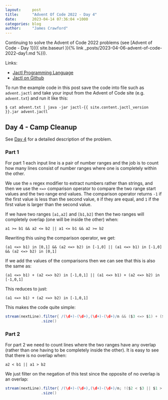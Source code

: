 ```yaml
---
layout:     post
title:      "Advent Of Code 2022 - Day 4"
date:       2023-04-14 07:36:04 +1000
categories: blog
author:     "James Crawford"
---
```


Continuing to solve the Advent of Code 2022 problems
(see [Advent of Code - Day 1]({{ site.baseurl }}{% link _posts/2023-04-06-advent-of-code-2022-day1.md %})).

Links:
* [Jactl Programming Language](https://jactl.io)
* [Jactl on Github](https://github.com/jaccomoc/jactl)

To run the example code in this post save the code into file such as `advent.jactl` and take your input from the
Advent of Code site (e.g. `advent.txt`) and run it like this:
```shell
$ cat advent.txt | java -jar jactl-{{ site.content.jactl_version }}.jar advent.jactl 
```

## Day 4 - Camp Cleanup

See [Day 4](https://adventofcode.com/2022/day/4) for a detailed description of the problem.

### Part 1

For part 1 each input line is a pair of number ranges and the job is to count how many lines consist of
number ranges where one is completely within the other.

We use the `n` regex modifier to extract numbers rather than strings, and then we use the `<=>` comparison
operator to compare the two range start values and the two range end values.
The comparison operator returns `-1` if the first value is less than the second value, `0` if they are equal,
and `1` if the first value is larger than the second value.

If we have two ranges `[a1,a2]` and `[b1,b2]` then the two ranges will completely overlap (one will be inside the other)
when:
```
a1 >= b1 && a2 <= b2 || a1 <= b1 && a2 >= b2
```
Rewriting this using the comparison operator, we get:
```
(a1 <=> b1) in [0,1] && (a2 <=> b2) in [-1,0] || (a1 <=> b1) in [-1,0] && (a2 <=> b2) in [0,1]
```
If we add the values of the comparisons then we can see that this is also the same as:
```
(a1 <=> b1) + (a2 <=> b2) in [-1,0,1] || (a1 <=> b1) + (a2 <=> b2) in [-1,0,1]
```
This reduces to just:
```
(a1 <=> b1) + (a2 <=> b2) in [-1,0,1]
```

This makes the code quite simple:

```groovy
stream(nextLine).filter{ /(\d+)-(\d+),(\d+)-(\d+)/n && ($3 <=> $1) + ($4 <=> $2) in [-1,0,1] }
                .size()
```

### Part 2

For part 2 we need to count lines where the two ranges have any overlap (rather than one having to be completely
inside the other).
It is easy to see that there is no overlap when:
```
a2 < b1 || a1 > b2
```
We just filter on the negation of this test since the opposite of no overlap is an overlap:

```groovy
stream(nextLine).filter{ /(\d+)-(\d+),(\d+)-(\d+)/n; !($2 < $3 || $1 > $4) }
                .size()
```
